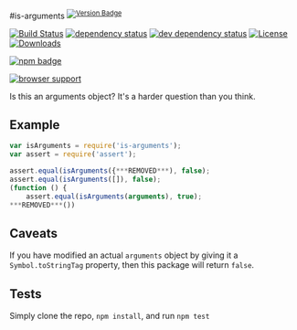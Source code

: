 #is-arguments <sup>[![Version Badge][2]][1]</sup>

[![Build Status][3]][4]
[![dependency status][5]][6]
[![dev dependency status][7]][8]
[![License][license-image]][license-url]
[![Downloads][downloads-image]][downloads-url]

[![npm badge][11]][1]

[![browser support][9]][10]

Is this an arguments object? It's a harder question than you think.

## Example

```js
var isArguments = require('is-arguments');
var assert = require('assert');

assert.equal(isArguments({***REMOVED***), false);
assert.equal(isArguments([]), false);
(function () {
	assert.equal(isArguments(arguments), true);
***REMOVED***())
```

## Caveats
If you have modified an actual `arguments` object by giving it a `Symbol.toStringTag` property, then this package will return `false`.

## Tests
Simply clone the repo, `npm install`, and run `npm test`

[1]: https://npmjs.org/package/is-arguments
[2]: http://versionbadg.es/ljharb/is-arguments.svg
[3]: https://travis-ci.org/ljharb/is-arguments.svg
[4]: https://travis-ci.org/ljharb/is-arguments
[5]: https://david-dm.org/ljharb/is-arguments.svg
[6]: https://david-dm.org/ljharb/is-arguments
[7]: https://david-dm.org/ljharb/is-arguments/dev-status.svg
[8]: https://david-dm.org/ljharb/is-arguments#info=devDependencies
[9]: https://ci.testling.com/ljharb/is-arguments.png
[10]: https://ci.testling.com/ljharb/is-arguments
[11]: https://nodei.co/npm/is-arguments.png?downloads=true&stars=true
[license-image]: http://img.shields.io/npm/l/is-arguments.svg
[license-url]: LICENSE
[downloads-image]: http://img.shields.io/npm/dm/is-arguments.svg
[downloads-url]: http://npm-stat.com/charts.html?package=is-arguments

